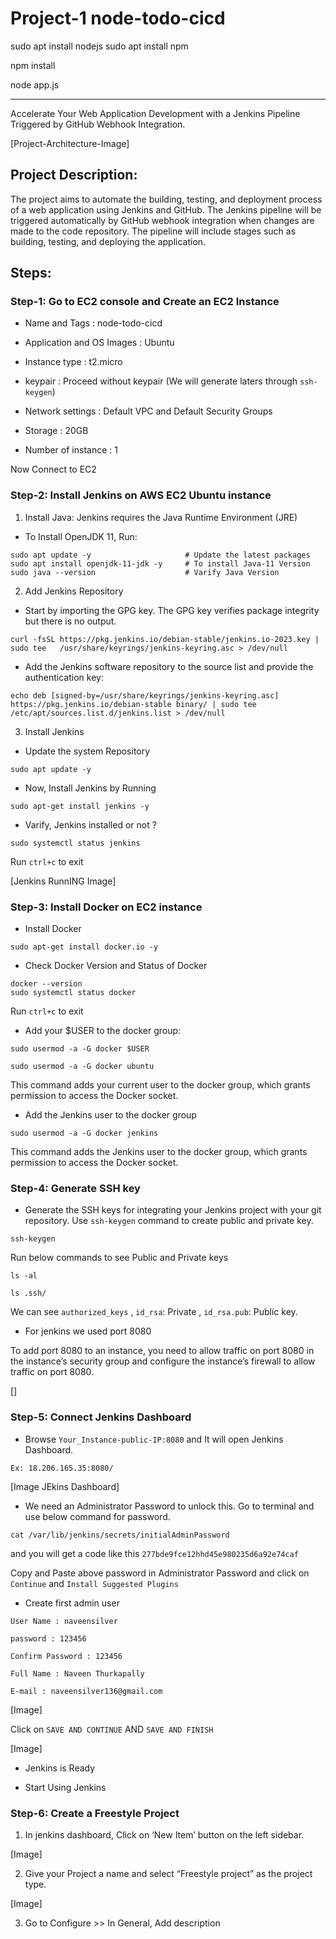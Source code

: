 # Project-1 node-todo-cicd

sudo apt install nodejs
sudo apt install npm

npm install

node app.js

------------------


Accelerate Your Web Application Development with a Jenkins Pipeline Triggered by GitHub Webhook Integration.

[Project-Architecture-Image]

## Project Description:

The project aims to automate the building, testing, and deployment process of a web application using Jenkins and GitHub. The Jenkins pipeline will be triggered automatically by GitHub webhook integration when changes are made to the code repository. The pipeline will include stages such as building, testing, and deploying the application.

## Steps:

### Step-1: Go to EC2 console and Create an EC2 Instance

* Name and Tags : node-todo-cicd

* Application and OS Images : Ubuntu

* Instance type : t2.micro 

* keypair : Proceed without keypair (We will generate laters through `ssh-keygen`)

* Network settings : Default VPC and Default Security Groups 

* Storage : 20GB

* Number of instance : 1

Now Connect to EC2 

### Step-2: Install Jenkins on AWS EC2 Ubuntu instance

1. Install Java: Jenkins requires the Java Runtime Environment (JRE)

* To Install OpenJDK 11, Run:

```
sudo apt update -y                     # Update the latest packages 
sudo apt install openjdk-11-jdk -y     # To install Java-11 Version 
sudo java --version                    # Varify Java Version
```

2. Add Jenkins Repository 

* Start by importing the GPG key. The GPG key verifies package integrity but there is no output.

```
curl -fsSL https://pkg.jenkins.io/debian-stable/jenkins.io-2023.key | sudo tee   /usr/share/keyrings/jenkins-keyring.asc > /dev/null
```

* Add the Jenkins software repository to the source list and provide the authentication key:

```
echo deb [signed-by=/usr/share/keyrings/jenkins-keyring.asc]   https://pkg.jenkins.io/debian-stable binary/ | sudo tee   /etc/apt/sources.list.d/jenkins.list > /dev/null
```
3. Install Jenkins 

* Update the system Repository 

```
sudo apt update -y
```

* Now, Install Jenkins by Running 
```
sudo apt-get install jenkins -y 
```

* Varify, Jenkins installed or not ?
```
sudo systemctl status jenkins 
```
Run `ctrl+c` to exit 

[Jenkins RunnING Image]

### Step-3: Install Docker on EC2 instance

* Install Docker 

```
sudo apt-get install docker.io -y
```
* Check Docker Version and Status of Docker

```
docker --version
sudo systemctl status docker
```
Run `ctrl+c` to exit 

* Add your $USER to the docker group:

```
sudo usermod -a -G docker $USER

sudo usermod -a -G docker ubuntu
```
This command adds your current user to the docker group, which grants permission to access the Docker socket.

* Add the Jenkins user to the docker group

```
sudo usermod -a -G docker jenkins
```
This command adds the Jenkins user to the docker group, which grants permission to access the Docker socket.

### Step-4: Generate SSH key 

* Generate the SSH keys for integrating your Jenkins project with your git repository. Use `ssh-keygen` command to create public and private key.

```
ssh-keygen
```
Run below commands to see Public and Private keys 
```
ls -al 

ls .ssh/
```
We can see `authorized_keys` , `id_rsa`: Private , `id_rsa.pub`: Public key. 

* For jenkins we used port 8080

To add port 8080 to an instance, you need to allow traffic on port 8080 in the instance’s security group and configure the instance’s firewall to allow traffic on port 8080.

[<Inbound Rules Image>]

### Step-5: Connect Jenkins Dashboard

* Browse `Your_Instance-public-IP:8080` and It will open Jenkins Dashboard. 
```
Ex: 18.206.165.35:8080/
```

[Image JEkins Dashboard]

* We need an Administrator Password to unlock this. Go to terminal and use below command for password.

```
cat /var/lib/jenkins/secrets/initialAdminPassword
```
and you will get a code like this `277bde9fce12hhd45e980235d6a92e74caf`

Copy and Paste above password in Administrator Password and click on `Continue` and `Install Suggested Plugins`

* Create first admin user

```
User Name : naveensilver

password : 123456

Confirm Password : 123456

Full Name : Naveen Thurkapally 

E-mail : naveensilver136@gmail.com
```

[Image]

Click on `SAVE AND CONTINUE` AND `SAVE AND FINISH`

[Image]

* Jenkins is Ready 

* Start Using Jenkins 

### Step-6: Create a Freestyle Project 

1. In jenkins dashboard, Click on ‘New Item’ button on the left sidebar.

[Image]

2. Give your Project a name and select “Freestyle project” as the project type.

[Image]

3. Go to Configure >> In General, Add description








